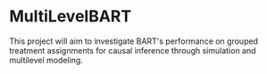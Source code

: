 # MultiLevelBART
This project will aim to investigate BART's performance on grouped treatment assignments for causal inference through simulation and multilevel modeling.
